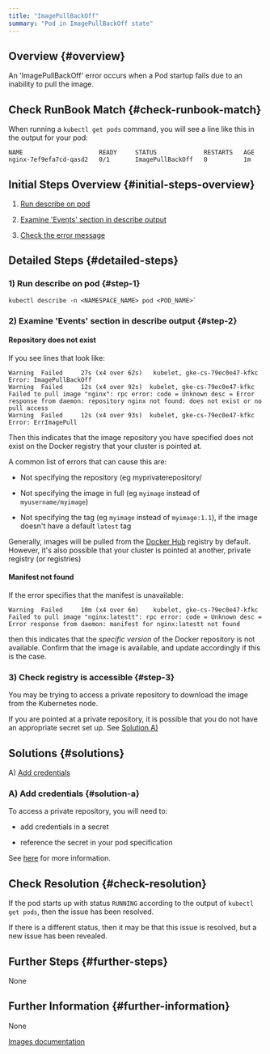 ```yaml
---
title: "ImagePullBackOff"
summary: "Pod in ImagePullBackOff state"
---
```


## Overview {#overview}

An 'ImagePullBackOff' error occurs when a Pod startup fails due to an inability to pull the image.

## Check RunBook Match {#check-runbook-match}

When running a `kubectl get pods` command, you will see a line like this in the output for your pod:

```
NAME                     READY     STATUS             RESTARTS   AGE
nginx-7ef9efa7cd-qasd2   0/1       ImagePullBackOff   0          1m
```

## Initial Steps Overview {#initial-steps-overview}

1) [Run describe on pod](#step-1)

2) [Examine 'Events' section in describe output](#step-2)

3) [Check the error message](#step-3)

## Detailed Steps {#detailed-steps}

### 1) Run describe on pod {#step-1}

```
kubectl describe -n <NAMESPACE_NAME> pod <POD_NAME>`
```

### 2) Examine 'Events' section in describe output {#step-2}

#### Repository does not exist

If you see lines that look like:

```
Warning  Failed     27s (x4 over 62s)   kubelet, gke-cs-79ec0e47-kfkc  Error: ImagePullBackOff
Warning  Failed     12s (x4 over 92s)  kubelet, gke-cs-79ec0e47-kfkc  Failed to pull image "nginx": rpc error: code = Unknown desc = Error response from daemon: repository nginx not found: does not exist or no pull access
Warning  Failed     12s (x4 over 93s)  kubelet, gke-cs-79ec0e47-kfkc  Error: ErrImagePull
  ```

Then this indicates that the image repository you have specified does not exist on the Docker registry that your cluster is pointed at.

A common list of errors that can cause this are:

- Not specifying the repository (eg myprivaterepository/

- Not specifying the image in full (eg `myimage` instead of `myusername/myimage`)

- Not specifying the tag (eg `myimage` instead of `myimage:1.1`), if the image doesn't have a default `latest` tag

Generally, images will be pulled from the [Docker Hub](https://hub.docker.com/) registry by default. However, it's also possible that your cluster is pointed at another, private registry (or registries)

#### Manifest not found

If the error specifies that the manifest is unavailable:

```
Warning  Failed     10m (x4 over 6m)    kubelet, gke-cs-79ec0e47-kfkc  Failed to pull image "nginx:latestt": rpc error: code = Unknown desc = Error response from daemon: manifest for nginx:latestt not found
```

then this indicates that the _specific version_ of the Docker repository is not available. Confirm that the image is available, and update accordingly if this is the case.


### 3) Check registry is accessible {#step-3}

You may be trying to access a private repository to download the image from the Kubernetes node.

If you are pointed at a private repository, it is possible that you do not have an appropriate secret set up. See [Solution A)](#solution-a)

## Solutions {#solutions}

A) [Add credentials](#solution-a)

### A) Add credentials {#solution-a}

To access a private repository, you will need to:

- add credentials in a secret

- reference the secret in your pod specification

See [here](https://kubernetes.io/docs/concepts/containers/images/#referring-to-an-imagepullsecrets-on-a-pod) for more information.

## Check Resolution {#check-resolution}

If the pod starts up with status `RUNNING` according to the output of `kubectl get pods`, then the issue has been resolved.

If there is a different status, then it may be that this issue is resolved, but a new issue has been revealed.

## Further Steps {#further-steps}

None

## Further Information {#further-information}

None

[Images documentation](https://kubernetes.io/docs/concepts/containers/images)
